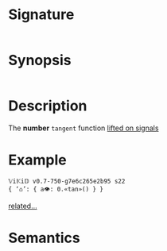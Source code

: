 # Signature
```vikid-signature
```

# Synopsis
```vikid-synopsis
```

# Description
The __number__ `tangent` function [lifted on signals](/refman/concepts/pure_functions)

# Example
```vikid-script
𝕍i𝕂i𝔻 v0.7-750-g7e6c265e2b95 s22
{ ‘⌂’: { a👁: 0.«tan»() } }
```


[related...](https://en.wikipedia.org/wiki/Trigonometric_functions)

# Semantics